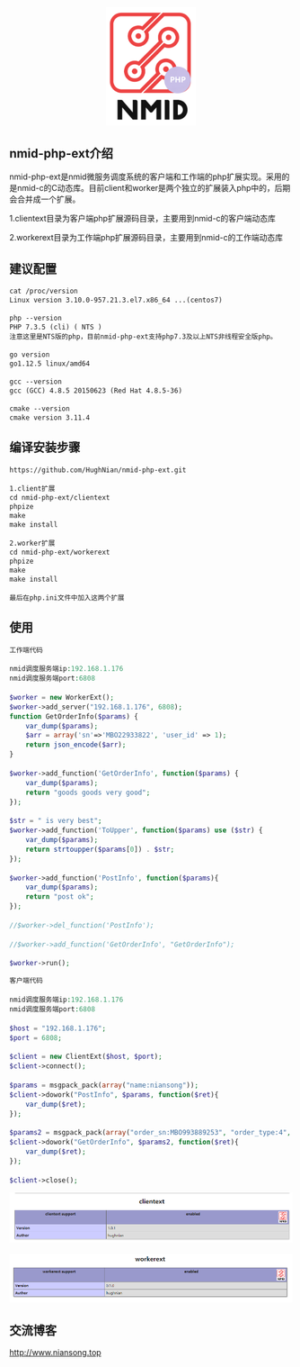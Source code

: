 <div align="center">
    <a href="http://www.niansong.top"><img src="https://raw.githubusercontent.com/HughNian/nmid-php-ext/master/logo/nmid_php_ext_logo.png" alt="nmid Logo" width="160"></a>
</div>

## nmid-php-ext介绍

nmid-php-ext是nmid微服务调度系统的客户端和工作端的php扩展实现。采用的是nmid-c的C动态库。目前client和worker是两个独立的扩展装入php中的，后期会合并成一个扩展。

1.clientext目录为客户端php扩展源码目录，主要用到nmid-c的客户端动态库     

2.workerext目录为工作端php扩展源码目录，主要用到nmid-c的工作端动态库         


## 建议配置

```
cat /proc/version
Linux version 3.10.0-957.21.3.el7.x86_64 ...(centos7)

php --version
PHP 7.3.5 (cli) ( NTS )
注意这里是NTS版的php，目前nmid-php-ext支持php7.3及以上NTS非线程安全版php。

go version
go1.12.5 linux/amd64

gcc --version
gcc (GCC) 4.8.5 20150623 (Red Hat 4.8.5-36)

cmake --version
cmake version 3.11.4

```

## 编译安装步骤

```
https://github.com/HughNian/nmid-php-ext.git

1.client扩展
cd nmid-php-ext/clientext
phpize
make
make install

2.worker扩展
cd nmid-php-ext/workerext
phpize
make
make install

最后在php.ini文件中加入这两个扩展

```

## 使用

```php
工作端代码

nmid调度服务端ip:192.168.1.176
nmid调度服务端port:6808

$worker = new WorkerExt();
$worker->add_server("192.168.1.176", 6808);
function GetOrderInfo($params) {
    var_dump($params);
    $arr = array('sn'=>'MBO22933822', 'user_id' => 1);
    return json_encode($arr);
}

$worker->add_function('GetOrderInfo', function($params) {
    var_dump($params);
    return "goods goods very good";
});

$str = " is very best";
$worker->add_function('ToUpper', function($params) use ($str) {
    var_dump($params);
    return strtoupper($params[0]) . $str;
});

$worker->add_function('PostInfo', function($params){
    var_dump($params);
    return "post ok";
});

//$worker->del_function('PostInfo');

//$worker->add_function('GetOrderInfo', "GetOrderInfo");

$worker->run();

```

```php
客户端代码

nmid调度服务端ip:192.168.1.176
nmid调度服务端port:6808

$host = "192.168.1.176";
$port = 6808;

$client = new ClientExt($host, $port);
$client->connect();

$params = msgpack_pack(array("name:niansong"));
$client->dowork("PostInfo", $params, function($ret){
	var_dump($ret);
});

$params2 = msgpack_pack(array("order_sn:MBO993889253", "order_type:4", "fenxiao:2288"));
$client->dowork("GetOrderInfo", $params2, function($ret){
	var_dump($ret);
});

$client->close();

```

<div align="center">
    <a href="http://www.niansong.top"><img src="https://raw.githubusercontent.com/HughNian/nmid-php-ext/master/logo/clientext_logo.png" alt="clientext"></a>
</div>
<br>
<div align="center">
    <a href="http://www.niansong.top"><img src="https://raw.githubusercontent.com/HughNian/nmid-php-ext/master/logo/workerext_logo.png" alt="workerext"></a>
</div>


## 交流博客

http://www.niansong.top